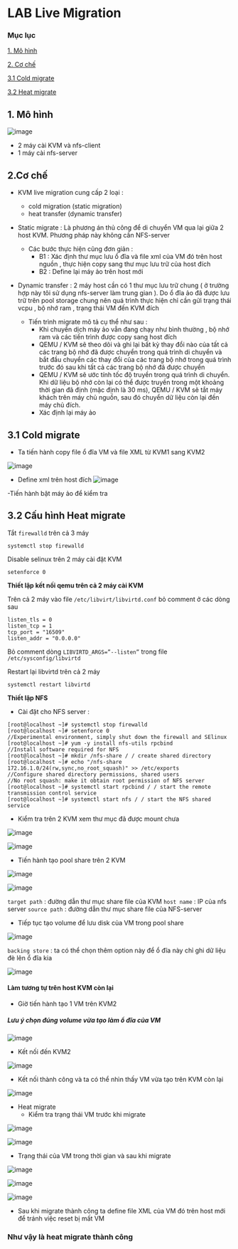 # LAB Live Migration

### Mục lục

[1. Mô hình ](#1)

[2. Cơ chế ](#2)

[3.1 Cold migrate](#4)

[3.2 Heat migrate ](#5)

<a name="1"></a>
## 1. Mô hình

![image](https://user-images.githubusercontent.com/50499526/166237341-fc839610-dc19-4cde-9612-3829cdfac72a.png)

- 2 máy cài KVM và  nfs-client  
- 1 máy cài nfs-server 
<a name="2"></a>
## 2.Cơ chế 
- KVM live migration cung cấp 2 loại :
   + cold migration (static migration)
   + heat transfer (dynamic transfer) 

- Static migrate : Là phương án thủ công để di chuyển VM qua lại giữa 2 host KVM. Phương pháp này không cần NFS-server 
  + Các bước thực hiện cũng đơn giản :
     + B1 : Xác định thư mục lưu ổ đĩa và file xml của VM đó trên host nguồn , thực hiện copy sang thư mục lưu trữ của host đích
     + B2 : Define lại máy ảo trên host mới

- Dynamic transfer : 2 máy host cần có 1 thư mục lưu trữ chung ( ở trường hợp này tôi sử dụng nfs-server làm trung gian ). Do ổ đĩa ảo đã được lưu trữ trên pool storage chung nên quá trình thực hiện chỉ cần gửi trạng thái vcpu , bộ nhớ ram , trạng thái VM đến KVM đích
   + Tiến trình migrate mô tả cụ thể như sau :
      + Khi chuyển dịch máy ảo vẫn đang chạy như bình thường , bộ nhớ ram và các tiến trình được copy sang host đích 
      + QEMU / KVM sẽ theo dõi và ghi lại bất kỳ thay đổi nào của tất cả các trang bộ nhớ đã được chuyển trong quá trình di chuyển và bắt đầu chuyển các thay đổi của các trang bộ nhớ trong quá trình trước đó sau khi tất cả các trang bộ nhớ đã được chuyển
      + QEMU / KVM sẽ ước tính tốc độ truyền trong quá trình di chuyển. Khi dữ liệu bộ nhớ còn lại có thể được truyền trong một khoảng thời gian đã định (mặc định là 30 ms), QEMU / KVM sẽ tắt máy khách trên máy chủ nguồn, sau đó chuyển dữ liệu còn lại đến máy chủ đích.
      + Xác định lại máy ảo

<a name="4"></a>
## 3.1 Cold migrate

- Ta tiến hành copy file ổ đĩa VM và file XML từ KVM1 sang KVM2

![image](https://user-images.githubusercontent.com/50499526/166253219-f23f44f6-f7c9-42a6-8d75-593fe6e299de.png)

- Define xml trên host đích
![image](https://user-images.githubusercontent.com/50499526/166253425-1bc9a957-09ff-4490-affb-395326553f89.png)

-Tiến hành bật máy ảo để kiểm tra

<a name="5"></a>
## 3.2 Cấu hình Heat migrate 
Tắt `firewalld` trên cả 3 máy

`systemctl stop firewalld`

Disable selinux trên 2 máy cài đặt KVM

`setenforce 0`

**Thiết lập kết nối qemu trên cả 2 máy cài KVM**

Trên cả 2 máy vào file `/etc/libvirt/libvirtd.conf` bỏ comment ở các dòng sau

```
listen_tls = 0
listen_tcp = 1
tcp_port = "16509"
listen_addr = "0.0.0.0"
```

Bỏ comment dòng `LIBVIRTD_ARGS=”--listen”` trong file `/etc/sysconfig/libvirtd`

Restart lại libvirtd trên cả 2 máy

```
systemctl restart libvirtd
```

**Thiết lập NFS**
- Cài đặt cho NFS server : 
```
[root@localhost ~]# systemctl stop firewalld
[root@localhost ~]# setenforce 0
//Experimental environment, simply shut down the firewall and SElinux
[root@localhost ~]# yum -y install nfs-utils rpcbind
//Install software required for NFS
[root@localhost ~]# mkdir /nfs-share / / create shared directory
[root@localhost ~]# echo "/nfs-share  172.16.1.0/24(rw,sync,no_root_squash)" >> /etc/exports
//Configure shared directory permissions, shared users
//No root squash: make it obtain root permission of NFS server
[root@localhost ~]# systemctl start rpcbind / / start the remote transmission control service
[root@localhost ~]# systemctl start nfs / / start the NFS shared service
```

- Kiểm tra trên 2 KVM xem thư mục đã được mount chưa 

![image](https://user-images.githubusercontent.com/50499526/166242565-a87ad804-8ee6-4043-96be-db27305fd580.png)

![image](https://user-images.githubusercontent.com/50499526/166242623-5a7403c8-e63f-4e5a-8428-e131dd319b90.png)

- Tiến hành tạo pool share trên 2 KVM

![image](https://user-images.githubusercontent.com/50499526/166243992-79187922-412d-4b46-ad13-6ef83d8e05f3.png)

![image](https://user-images.githubusercontent.com/50499526/166244406-52d90f81-6b29-4715-bb91-72d26673b6ca.png)

`target path` :  đường dẫn thư mục share file của KVM
`host name` : IP của nfs server
`source path` : đường dẫn thư mục share file của NFS-server

- Tiếp tục tạo volume để lưu disk của VM trong pool share

![image](https://user-images.githubusercontent.com/50499526/166245361-f3e3155b-ca56-437f-b625-6661a70fd90d.png)

`backing store` : ta có thể chọn thêm option này để ổ đĩa này chỉ ghi dữ liệu đè lên ổ đĩa kia

![image](https://user-images.githubusercontent.com/50499526/166246091-99ed0ae3-a2ec-4b77-979f-7385d376716d.png)

#### Làm tương tự trên host KVM còn lại

- Giờ tiến hành tạo 1 VM trên KVM2
 ##### Lưu ý chọn đúng volume vừa tạo làm ổ đĩa của VM 
 
![image](https://user-images.githubusercontent.com/50499526/166246423-1efabcbc-72ac-49fd-9a76-e6f5edd00739.png)

- Kết nối đến KVM2 

![image](https://user-images.githubusercontent.com/50499526/166247394-08a2c058-506f-4059-a166-26466e5b1eb0.png)

- Kết nối thành công và ta có thể nhìn thấy VM vừa tạo trên KVM còn lại 

![image](https://user-images.githubusercontent.com/50499526/166247503-115a94e7-0184-4beb-97de-604d23c16781.png)

- Heat migrate 
  + Kiểm tra trạng thái VM trước khi migrate

![image](https://user-images.githubusercontent.com/50499526/166248163-0499af95-f353-4976-82cc-1358bd6361a4.png)

![image](https://user-images.githubusercontent.com/50499526/166248274-798e6212-0da1-47f5-8bde-71e524be287a.png)

- Trạng thái của VM trong thời gian và sau khi migrate

![image](https://user-images.githubusercontent.com/50499526/166248462-fccc946c-6b2f-40bd-b025-f3487d0b3839.png)

![image](https://user-images.githubusercontent.com/50499526/166248609-b01ae086-acb5-403b-9836-67d4905adcc3.png)

![image](https://user-images.githubusercontent.com/50499526/166248755-cecc930b-2119-4a76-8b17-1f7b72d6988b.png)

- Sau khi migrate thành công ta define file XML của VM đó trên host mới để tránh việc reset bị mất VM
### Như vậy là heat migrate thành công


